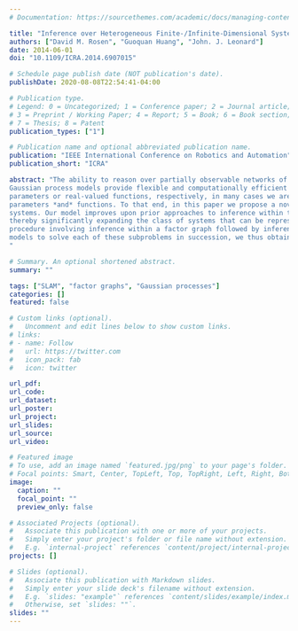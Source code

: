 ```yaml
---
# Documentation: https://sourcethemes.com/academic/docs/managing-content/

title: "Inference over Heterogeneous Finite-/Infinite-Dimensional Systems Using Factor Graphs and Gaussian Processes"
authors: ["David M. Rosen", "Guoquan Huang", "John. J. Leonard"]
date: 2014-06-01
doi: "10.1109/ICRA.2014.6907015"

# Schedule page publish date (NOT publication's date).
publishDate: 2020-08-08T22:54:41-04:00

# Publication type.
# Legend: 0 = Uncategorized; 1 = Conference paper; 2 = Journal article;
# 3 = Preprint / Working Paper; 4 = Report; 5 = Book; 6 = Book section;
# 7 = Thesis; 8 = Patent
publication_types: ["1"]

# Publication name and optional abbreviated publication name.
publication: "IEEE International Conference on Robotics and Automation"
publication_short: "ICRA"

abstract: "The ability to reason over partially observable networks of interacting states is a fundamental competency in probabilistic robotics. While the well-known factor graph and
Gaussian process models provide flexible and computationally efficient solutions for this inference problem in the special cases in which all of the hidden states are either finite-dimensional
parameters or real-valued functions, respectively, in many cases we are interested in reasoning about heterogeneous networks whose hidden states are comprised of both finite-dimensional
parameters *and* functions. To that end, in this paper we propose a novel probabilistic generative model that incorporates both factor graphs and Gaussian processes to model these heterogeneous
systems. Our model improves upon prior approaches to inference within these networks by removing the assumption of any specific set of conditional independences amongst the modeled states,
thereby significantly expanding the class of systems that can be represented. Furthermore, we show that inference within this model can always be performed by means of a two-stage
procedure involving inference within a factor graph followed by inference over a Gaussian process; by exploiting fast inference methods for the individual factor graph and Gaussian process
models to solve each of these subproblems in succession, we thus obtain a general framework for computationally efficient inference over heterogeneous finite-/infinite-dimensional systems.
"

# Summary. An optional shortened abstract.
summary: ""

tags: ["SLAM", "factor graphs", "Gaussian processes"]
categories: []
featured: false

# Custom links (optional).
#   Uncomment and edit lines below to show custom links.
# links:
# - name: Follow
#   url: https://twitter.com
#   icon_pack: fab
#   icon: twitter

url_pdf:
url_code:
url_dataset:
url_poster:
url_project:
url_slides:
url_source:
url_video:

# Featured image
# To use, add an image named `featured.jpg/png` to your page's folder. 
# Focal points: Smart, Center, TopLeft, Top, TopRight, Left, Right, BottomLeft, Bottom, BottomRight.
image:
  caption: ""
  focal_point: ""
  preview_only: false

# Associated Projects (optional).
#   Associate this publication with one or more of your projects.
#   Simply enter your project's folder or file name without extension.
#   E.g. `internal-project` references `content/project/internal-project/index.md`.#   Otherwise, set `projects: []`.
projects: []

# Slides (optional).
#   Associate this publication with Markdown slides.
#   Simply enter your slide deck's filename without extension.
#   E.g. `slides: "example"` references `content/slides/example/index.md`.
#   Otherwise, set `slides: ""`.
slides: ""
---
```

